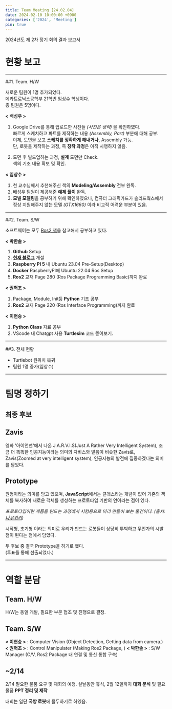 ```yaml
---
title: Team Meating [24.02.04]
date: 2024-02-10 10:00:00 +0900
categories: ['2024', 'Meeting']
pin: true
---
```


2024년도 제 2차 정기 회의 결과 보고서

# 현황 보고  

___  
##1. Team. H/W

새로운 팀원이 1명 추가되었다.  
메카트로닉스공학부 21학번 임상수 학생이다.  
총 팀원은 5명이다.    

**< 배성우 >**
1. Google Drive를 통해 업로드한 사진들 *(사진은 생략)* 을 확인하였다.  
   빠르게 스케치하고 파트를 제작하는 내용 *(Assembly, Part)* 부분에 대해 공부.  
   이제, 도면을 보고 **스케치를 정확하게 해내거나,** Assembly 가능.  
   단, 로봇을 제작하는 과정, 즉 **창작 과정**은 아직 시행하지 않음.  

2. 도면 후 빌드업하는 과정, **설계** 도면만 Check.  
   책의 기초 내용 확보 및 확인.  

**< 임상수 >**
1. 천 교수님께서 추천해주신 책의 **Modeling/Assembly** 전부 완독.  
2. 배성우 팀원이 제공해준 **예제 풀이** 완독.  
3. **모빌 모델링**을 공부하기 위해 확인하였으나, 컴퓨터 그래픽카드가 솔리드웍스에서 정상 지원해주지 않는 모델 *(GTX1660)* 이라 비교적 어려운 부분이 있음.  

___  

##2. Team. S/W

소프트웨어는 모두 [Ros2 책](https://product.kyobobook.co.kr/detail/S000001891112)을 참고해서 공부하고 있다.  


**< 박한솔 >**
1. **Github** Setup
2. **[현재 블로그](https://hs-p.github.io)** 개설
3. **Raspberry PI 5** 내 Ubuntu 23.04 Pre-Setup(Desktop)
4. **Docker** RaspberryPI에 Ubuntu 22.04 Ros Setup
5. **Ros2** 교재 Page 280 (Ros Package Programming Basic)까지 완료

**< 권혁조 >**
1. Package, Module, Init등 **Python** 기초 공부
2. **Ros2** 교재 Page 220 (Ros Interface Programming)까지 완료

**< 이현승 >**
1. **Python Class** 자료 공부
2. VScode 내 Chatgpt 사용 **Turtlesim** 코드 뜯어보기.

___  

##3. 전체 현황  

* Turtlebot 원위치 복귀
* 팀원 1명 증가(임상수)

___  

# 팀명 정하기

## 최종 후보

## Zavis

영화 '아이언맨'에서 나온 J.A.R.V.I.S(Just A Rather Very Intelligent System), 조금 더 똑똑한 인공지능이라는 의미의 자비스와 발음이 비슷한 Zavis로,  
Zavis(Zoomed at very intelligent system), 인공지능의 발전에 집중하겠다는 의미를 담았다.  

## Prototype

원형이라는 의미를 담고 있으며, **JavaScript**에서는 클래스라는 개념이 없어 기존의 객체를 복사하여 새로운 객체를 생성하는 프로토타입 기반의 언어라는 점이 있다.  

*프로토타입이란 제품을 만드는 과정에서 시험용으로 미리 만들어 보는 물건이다.  (출처:[나무위키](https://namu.wiki/w/%ED%94%84%EB%A1%9C%ED%86%A0%ED%83%80%EC%9E%85))*  

시작형, 초기형 이라는 의미로 우리가 만드는 로봇들이 상당히 투박하고 무언가의 시발점이 된다는 점에서 담았다.  

두 후보 중 결국 Prototype을 하기로 했다.  
(투표를 통해 선출되었다.)

___  

# 역할 분담

## Team. H/W
H/W는 동일 개발, 필요한 부분 협조 및 진행으로 결정.

## Team. S/W

**< 이현승 >** : Computer Vision (Object Detection, Getting data from camera.)
**< 권혁조 >** : Control Manipulater (Making Ros2 Package, )
**< 박한솔 >** : S/W Manager (C/V, Ros2 Package 내 연결 및 통신 통합 구축)

## ~2/14
2/14 필요한 물품 요구 및 재회의 예정.
설날동안 휴식, 2월 12일까지 **대회 분석** 및 필요 물품 **PPT 정리 및 제작**

대회는 일단 **국방 로봇**에 몰두하기로 하였음.
